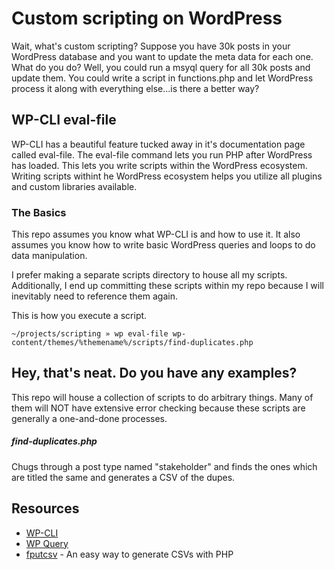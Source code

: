 # Custom scripting on WordPress

Wait, what's custom scripting? Suppose you have 30k posts in your WordPress database and you want to update the meta data for each one. What do you do? Well, you could run a msyql query for all 30k posts and update them. You could write a script in functions.php and let WordPress process it along with everything else...is there a better way?


## WP-CLI eval-file
WP-CLI has a beautiful feature tucked away in it's documentation page called eval-file. The eval-file command lets you run PHP after WordPress has loaded. This lets you write scripts within the WordPress ecosystem. Writing scripts withint he WordPress ecosystem helps you utilize all plugins and custom libraries available.


### The Basics

This repo assumes you know what WP-CLI is and how to use it. It also assumes you know how to write basic WordPress queries and loops to do data manipulation.

I prefer making a separate scripts directory to house all my scripts. Additionally, I end up committing these scripts within my repo because I will inevitably need to reference them again.

This is how you execute a script.
```console
~/projects/scripting » wp eval-file wp-content/themes/%themename%/scripts/find-duplicates.php
```


## Hey, that's neat. Do you have any examples?

This repo will house a collection of scripts to do arbitrary things. Many of them will NOT have extensive error checking because these scripts are generally a one-and-done processes.


##### find-duplicates.php

Chugs through a post type named "stakeholder" and finds the ones which are titled the same and generates a CSV of the dupes.


## Resources

* [WP-CLI](https://developer.wordpress.org/cli/commands/eval-file/)
* [WP Query](https://codex.wordpress.org/Class_Reference/WP_Query)
* [fputcsv](http://php.net/manual/en/function.fputcsv.php) - An easy way to generate CSVs with PHP
